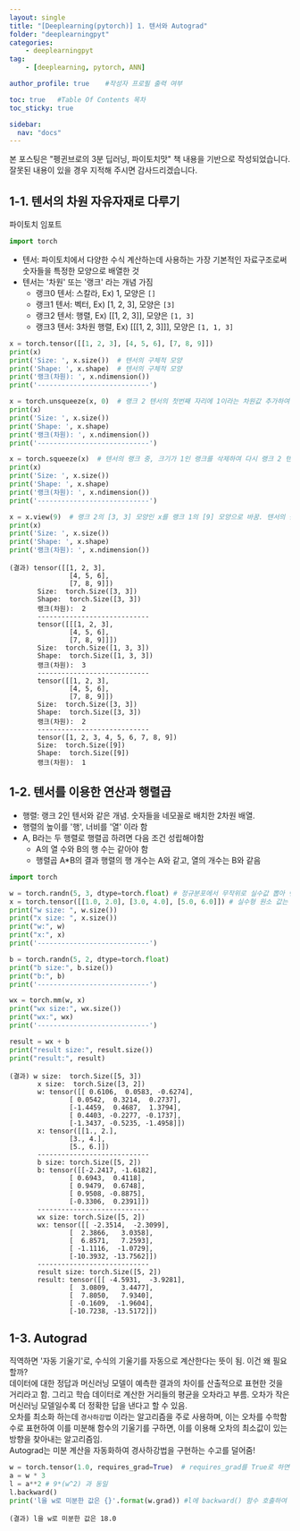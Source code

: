 ```yaml
---
layout: single
title: "[Deeplearning(pytorch)] 1. 텐서와 Autograd"
folder: "deeplearningpyt"
categories:
    - deeplearningpyt
tag:
    - [deeplearning, pytorch, ANN]

author_profile: true    #작성자 프로필 출력 여부

toc: true   #Table Of Contents 목차 
toc_sticky: true

sidebar:
  nav: "docs"
---
```


본 포스팅은 "펭귄브로의 3분 딥러닝, 파이토치맛" 책 내용을 기반으로 작성되었습니다.
잘못된 내용이 있을 경우 지적해 주시면 감사드리겠습니다.

## 1-1. 텐서의 차원 자유자재로 다루기
파이토치 임포트
```python
import torch
```

- 텐서: 파이토치에서 다양한 수식 계산하는데 사용하는 가장 기본적인 자료구조로써 숫자들을 특정한 모양으로 배열한 것
- 텐서는 '차원' 또는 '랭크' 라는 개념 가짐
  * 랭크0 텐서: 스칼라, Ex) 1, 모양은 `[]`
  * 랭크1 텐서: 벡터, Ex) [1, 2, 3], 모양은 `[3]`
  * 랭크2 텐서: 행렬, Ex) [[1, 2, 3]], 모양은 `[1, 3]`
  * 랭크3 텐서: 3차원 행렬, Ex) [[[1, 2, 3]]], 모양은 `[1, 1, 3]`

```python
x = torch.tensor([[1, 2, 3], [4, 5, 6], [7, 8, 9]])
print(x)
print('Size: ', x.size())  # 텐서의 구체적 모양
print('Shape: ', x.shape)  # 텐서의 구체적 모양
print('랭크(차원): ', x.ndimension())
print('----------------------------')

x = torch.unsqueeze(x, 0)  # 랭크 2 텐서의 첫번째 자리에 1이라는 차원값 추가하여 [1, 3, 3] 모양의 랭크 3 텐서로 변경
print(x)
print('Size: ', x.size()) 
print('Shape: ', x.shape)  
print('랭크(차원): ', x.ndimension())
print('----------------------------')

x = torch.squeeze(x)  # 텐서의 랭크 중, 크기가 1인 랭크를 삭제하여 다시 랭크 2 텐서로 되돌림
print(x)
print('Size: ', x.size()) 
print('Shape: ', x.shape)  
print('랭크(차원): ', x.ndimension())
print('----------------------------')

x = x.view(9)  # 랭크 2의 [3, 3] 모양인 x를 랭크 1의 [9] 모양으로 바꿈. 텐서의 원소 개수는 바꿀 수 없으므로, 잘못 입력시 에러 발생됨(Ex. 8로 변경 불가능).
print(x)
print('Size: ', x.size()) 
print('Shape: ', x.shape)  
print('랭크(차원): ', x.ndimension())
```
    (결과) tensor([[1, 2, 3],
                   [4, 5, 6],
                   [7, 8, 9]])
           Size:  torch.Size([3, 3])
           Shape:  torch.Size([3, 3])
           랭크(차원):  2
           ----------------------------
           tensor([[[1, 2, 3],
                   [4, 5, 6],
                   [7, 8, 9]]])
           Size:  torch.Size([1, 3, 3])
           Shape:  torch.Size([1, 3, 3])
           랭크(차원):  3
           ----------------------------
           tensor([[1, 2, 3],
                   [4, 5, 6],
                   [7, 8, 9]])
           Size:  torch.Size([3, 3])
           Shape:  torch.Size([3, 3])
           랭크(차원):  2
           ----------------------------
           tensor([1, 2, 3, 4, 5, 6, 7, 8, 9])
           Size:  torch.Size([9])
           Shape:  torch.Size([9])
           랭크(차원):  1

## 1-2. 텐서를 이용한 연산과 행렬곱
- 행렬: 랭크 2인 텐서와 같은 개념. 숫자들을 네모꼴로 배치한 2차원 배열.
- 행렬의 높이를 '행', 너비를 '열' 이라 함
- A, B라는 두 행렬로 행렬곱 하려면 다음 조건 성립해야함
  * A의 열 수와 B의 행 수는 같아야 함
  * 행렬곱 A*B의 결과 행렬의 행 개수는 A와 같고, 열의 개수는 B와 같음

```python
import torch

w = torch.randn(5, 3, dtype=torch.float) # 정규분포에서 무작위로 실수값 뽑아 텐서 생성하는 randn함수로 5x3 shape의 텐서 생성
x = torch.tensor([[1.0, 2.0], [3.0, 4.0], [5.0, 6.0]]) # 실수형 원소 값는 3x3 shape의 텐서
print("w size: ", w.size())
print("x size: ", x.size())
print("w:", w)
print("x:", x)
print('----------------------------')

b = torch.randn(5, 2, dtype=torch.float)
print("b size:", b.size())
print("b:", b)
print('----------------------------')

wx = torch.mm(w, x)
print("wx size:", wx.size())
print("wx:", wx)
print('----------------------------')

result = wx + b
print("result size:", result.size())
print("result:", result)
```
    (결과) w size:  torch.Size([5, 3])
           x size:  torch.Size([3, 2])
           w: tensor([[ 0.6106,  0.0583, -0.6274],
                   [ 0.0542,  0.3214,  0.2737],
                   [-1.4459,  0.4687,  1.3794],
                   [ 0.4403, -0.2277, -0.1737],
                   [-1.3437, -0.5235, -1.4958]])
           x: tensor([[1., 2.],
                   [3., 4.],
                   [5., 6.]])
           ----------------------------
           b size: torch.Size([5, 2])
           b: tensor([[-2.2417, -1.6182],
                   [ 0.6943,  0.4118],
                   [ 0.9479,  0.6748],
                   [ 0.9508, -0.8875],
                   [-0.3306,  0.2391]])
           ----------------------------
           wx size: torch.Size([5, 2])
           wx: tensor([[ -2.3514,  -2.3099],
                   [  2.3866,   3.0358],
                   [  6.8571,   7.2593],
                   [ -1.1116,  -1.0729],
                   [-10.3932, -13.7562]])
           ----------------------------
           result size: torch.Size([5, 2])
           result: tensor([[ -4.5931,  -3.9281],
                   [  3.0809,   3.4477],
                   [  7.8050,   7.9340],
                   [ -0.1609,  -1.9604],
                   [-10.7238, -13.5172]])

## 1-3. Autograd
직역하면 '자동 기울기'로, 수식의 기울기를 자동으로 계산한다는 뜻이 됨. 이건 왜 필요할까?<br/>
데이터에 대한 정답과 머신러닝 모델이 예측한 결과의 차이를 산출적으로 표현한 것을 거리라고 함. 그리고 학습 데이터로 계산한 거리들의 평균을 오차라고 부름.
오차가 작은 머신러닝 모델일수록 더 정확한 답을 낸다고 할 수 있음.<br/>
오차를 최소화 하는데 `경사하강법` 이라는 알고리즘을 주로 사용하며, 이는 오차를 수학함수로 표현하여 이를 미분해 함수의 기울기를 구하면, 이를 이용해 오차의 최소값이 있는 방향을 찾아내는 알고리즘임.<br/>
Autograd는 미분 계산을 자동화하여 경사하강법을 구현하는 수고를 덜어줌!

```python
w = torch.tensor(1.0, requires_grad=True)  # requires_grad를 True로 하면 파이토치의 autograd가 자동으로 계산할 때, w에 대한 미분값을 w.grad에 저장함
a = w * 3
l = a**2 # 9*(w^2) 과 동일
l.backward()
print('l을 w로 미분한 값은 {}'.format(w.grad)) #l에 backward() 함수 호출하여 w.grad가 w가 속한 수식을 w로 미분한 값 반환함.
```
    (결과) l을 w로 미분한 값은 18.0